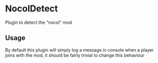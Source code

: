 # NocolDetect
Plugin to detect the "nocol" mod

## Usage
By default this plugin will simply log a message in console when a player joins with the mod, it should be fairly trivial to change this behaviour
